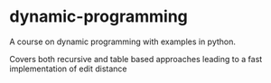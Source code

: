 # dynamic-programming

A course on dynamic programming with examples in python.

Covers both recursive and table based approaches leading to a fast implementation of edit distance